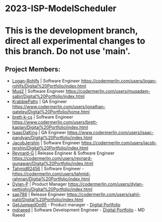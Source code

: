 # 2023-ISP-ModelScheduler
# This is the development branch, direct all experimental changes to this branch. Do not use 'main'.

## Project Members:
* [Logan-Rohlfs](https://github.com/Logan-Rohlfs) | Software Engineer
https://codermerlin.com/users/logan-rohlfs/Digital%20Portfolio/index.html
* [Muq2](https://github.com/Muq2) | Software Engineer
https://codermerlin.com/users/muqadam-sabir/Digital%20Portfolio/index.html
* [KrabbiePatty](https://github.com/KrabbiePatty) | QA Engineer
https://www.codermerlin.com/users/jonathan-gateley/Digital%20Portfolio/home.html
* [brett-k-cs](https://github.com/brett-k-cs) | Software Engineer
https://www.codermerlin.com/users/brett-kaplan/Digital%20Portfolio/index.html
* [IsaacDaKing](https://github.com/IsaacDaKing) | QA Engineer
https://www.codermerlin.com/users/isaac-pandyan/Digital%20Portfolio/index.html
* [JacobJershin](https://github.com/JacobJershin) | Software Engineer
https://codermerlin.com/users/jacob-jershin/Digital%20Portfolio/index.html
* [Reynard-G](https://github.com/Reynard-G) | Release Engineer & Software Engineer
https://codermerlin.com/users/reynard-gunawan/Digital%20Portfolio/index.html
* [TahmidR2456](https://github.com/TahmidR2456) | Software Engineer -
https://codermerlin.com/users/tahmid-rahman/Digital%20Portfolio/index.html
* [Dylan-P](https://github.com/nalyd1369) | Product Manager https://codermerlin.com/users/dylan-pettijohn/Digital%20Portfolio/index.html
* [sap786](https://github.com/sap786) | Release Engineer
https://codermerlin.com/users/sahil-patil/Digital%20Portfolio/index.html
* [GetJumpedOn95](https://github.com/GetJumpedOn95) - Product manager  - [Digital Portfolio](https://codermerlin.com/users/brayden-edington/Digital%20Portfolio/index.html)
* [mdraeed](https://github.com/mdraeed) | Software Development Engineer  - [Digital Portfolio](https://codermerlin.com/users/md-raeed/Digital%20Portfolio/CS-II/index.html) - MD Raeed
